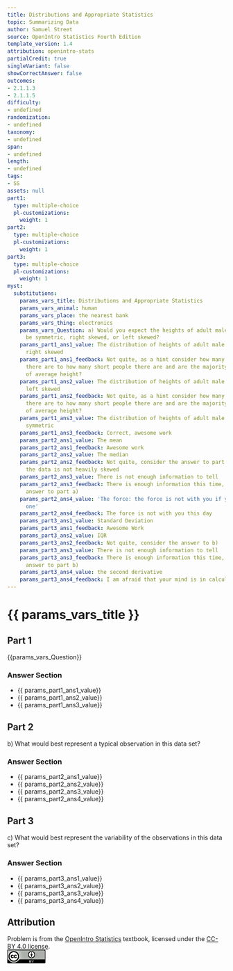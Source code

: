 ```yaml
---
title: Distributions and Appropriate Statistics
topic: Summarizing Data
author: Samuel Street
source: OpenIntro Statistics Fourth Edition
template_version: 1.4
attribution: openintro-stats
partialCredit: true
singleVariant: false
showCorrectAnswer: false
outcomes:
- 2.1.1.3
- 2.1.1.5
difficulty:
- undefined
randomization:
- undefined
taxonomy:
- undefined
span:
- undefined
length:
- undefined
tags:
- SS
assets: null
part1:
  type: multiple-choice
  pl-customizations:
    weight: 1
part2:
  type: multiple-choice
  pl-customizations:
    weight: 1
part3:
  type: multiple-choice
  pl-customizations:
    weight: 1
myst:
  substitutions:
    params_vars_title: Distributions and Appropriate Statistics
    params_vars_animal: human
    params_vars_place: the nearest bank
    params_vars_thing: electronics
    params_vars_Question: a) Would you expect the heights of adult male humans to
      be symmetric, right skewed, or left skewed?
    params_part1_ans1_value: The distribution of heights of adult male humans is likely
      right skewed
    params_part1_ans1_feedback: Not quite, as a hint consider how many tall people
      there are to how many short people there are and are the majority of people
      of average height?
    params_part1_ans2_value: The distribution of heights of adult male humans is likely
      left skewed
    params_part1_ans2_feedback: Not quite, as a hint consider how many tall people
      there are to how many short people there are and are the majority of people
      of average height?
    params_part1_ans3_value: The distribution of heights of adult male humans is likely
      symmetric
    params_part1_ans3_feedback: Correct, awesome work
    params_part2_ans1_value: The mean
    params_part2_ans1_feedback: Awesome work
    params_part2_ans2_value: The median
    params_part2_ans2_feedback: Not quite, consider the answer to part a), note that
      the data is not heavily skewed
    params_part2_ans3_value: There is not enough information to tell
    params_part2_ans3_feedback: There is enough information this time, consider the
      answer to part a)
    params_part2_ans4_value: 'The force: the force is not with you if you chose this
      one'
    params_part2_ans4_feedback: The force is not with you this day
    params_part3_ans1_value: Standard Deviation
    params_part3_ans1_feedback: Awesome Work
    params_part3_ans2_value: IQR
    params_part3_ans2_feedback: Not quite, consider the answer to b)
    params_part3_ans3_value: There is not enough information to tell
    params_part3_ans3_feedback: There is enough information this time, consider the
      answer to part b)
    params_part3_ans4_value: the second derivative
    params_part3_ans4_feedback: I am afraid that your mind is in calculus my friend
---
```

# {{ params_vars_title }}

## Part 1

{{params_vars_Question}}

### Answer Section

- {{ params_part1_ans1_value}}
- {{ params_part1_ans2_value}}
- {{ params_part1_ans3_value}}

## Part 2

b) What would best represent a typical observation in this data set?

### Answer Section

- {{ params_part2_ans1_value}}
- {{ params_part2_ans2_value}}
- {{ params_part2_ans3_value}}
- {{ params_part2_ans4_value}}

## Part 3

c) What would best represent the variability of the observations in this data set?

### Answer Section

- {{ params_part3_ans1_value}}
- {{ params_part3_ans2_value}}
- {{ params_part3_ans3_value}}
- {{ params_part3_ans4_value}}

## Attribution

Problem is from the [OpenIntro Statistics](https://openintro.org/book/os/) textbook, licensed under the [CC-BY 4.0 license](https://creativecommons.org/licenses/by/4.0/).<br>![Image representing the Creative Commons 4.0 BY license.](https://raw.githubusercontent.com/firasm/bits/master/by.png)